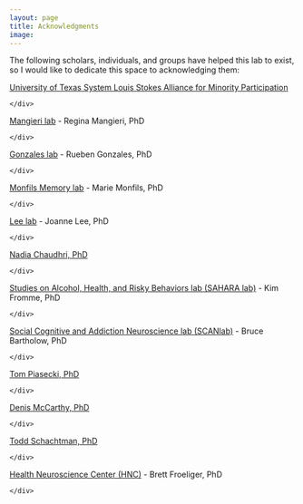```yaml
---
layout: page
title: Acknowledgments
image: 
---
```



<div class="features">
		

The following scholars, individuals, and groups have helped this lab to exist, so I would like to dedicate this space to acknowledging them:



<article>
		<span class="icon fa-diamond"></span>
			<div class="content">

<a href="https://www.utep.edu/engineering/lsamp/" target="_blank" rel="noopener noreferrer"> <i class="fa fa-external-link"></i> University of Texas System Louis Stokes Alliance for Minority Participation</a>

    </div>
</article>



<article>
		<span class="icon fa-diamond"></span>
			<div class="content">		

[Mangieri lab](https://pharmacy.utexas.edu/directory/regina-mangieri) - Regina Mangieri, PhD

    </div>
</article>




<article>
		<span class="icon fa-diamond"></span>
			<div class="content">		

[Gonzales lab](https://pharmacy.utexas.edu/directory/rueben-gonzales) - Rueben Gonzales, PhD


    </div>
</article>




<article>
		<span class="icon fa-diamond"></span>
			<div class="content">		
			
			
[Monfils Memory lab](https://labs.la.utexas.edu/monfils/) - Marie Monfils, PhD


    </div>
</article>




<article>
		<span class="icon fa-diamond"></span>
			<div class="content">		

[Lee lab](https://labs.la.utexas.edu/lee/) - Joanne Lee, PhD

    </div>
</article>



<article>
		<span class="icon fa-diamond"></span>
			<div class="content">		

[Nadia Chaudhri, PhD](https://www.ncbi.nlm.nih.gov/pmc/articles/PMC9372569/)

    </div>
</article>




<article>
		<span class="icon fa-diamond"></span>
			<div class="content">		

[Studies on Alcohol, Health, and Risky Behaviors lab (SAHARA lab)](https://labs.la.utexas.edu/sahara/) - Kim Fromme, PhD

    </div>
</article>




<article>
		<span class="icon fa-diamond"></span>
			<div class="content">		

[Social Cognitive and Addiction Neuroscience lab (SCANlab)](https://www.scanlab.page/) - Bruce Bartholow, PhD

    </div>
</article>




<article>
		<span class="icon fa-diamond"></span>
			<div class="content">		

[Tom Piasecki, PhD](https://ctri.wisc.edu/researchers/research-staff/thomas-piasecki-phd/)

    </div>
</article>





<article>
		<span class="icon fa-diamond"></span>
			<div class="content">		

[Denis McCarthy, PhD](https://psychology.missouri.edu/people/mccarthy)

    </div>
</article>





<article>
		<span class="icon fa-diamond"></span>
			<div class="content">		

[Todd Schachtman, PhD](https://psychology.missouri.edu/people/schachtman)

    </div>
</article>





<article>
		<span class="icon fa-diamond"></span>
			<div class="content">		

[Health Neuroscience Center (HNC)](https://www.healthneurosciencecenter.com/) - Brett Froeliger, PhD

    </div>
</article>


</div>
